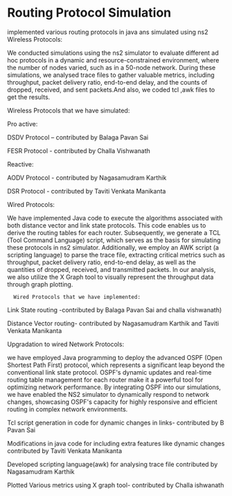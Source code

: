 # Routing Protocol Simulation
 implemented various routing protocols in java ans simulated using ns2
Wireless Protocols: 

We conducted simulations using the ns2 simulator to evaluate different ad hoc protocols in a dynamic and resource-constrained environment, where the number of nodes varied, such as in a 50-node network. During these simulations, we analysed trace files to gather valuable metrics, including throughput, packet delivery ratio, end-to-end delay, and the counts of dropped, received, and sent packets.And also, we coded tcl ,awk files to get the results. 

Wireless Protocols that we have simulated: 

Pro active: 

DSDV Protocol – contributed by Balaga Pavan Sai 

FESR Protocol - contributed by Challa Vishwanath 

Reactive: 

AODV Protocol - contributed by Nagasamudram Karthik 

DSR Protocol - contributed by Taviti Venkata Manikanta 

 Wired Protocols: 

 

We have implemented Java code to execute the algorithms associated with both distance vector and link state protocols. This code enables us to derive the routing tables for each router. Subsequently, we generate a TCL (Tool Command Language) script, which serves as the basis for simulating these protocols in ns2 simulator. Additionally, we employ an AWK script (a scripting language) to parse the trace file, extracting critical metrics such as throughput, packet delivery ratio, end-to-end delay, as well as the quantities of dropped, received, and transmitted packets. In our analysis, we also utilize the X Graph tool to visually represent the throughput data through graph plotting. 

      Wired Protocols that we have implemented: 

Link State routing -contributed by Balaga Pavan Sai and challa vishwanath) 

Distance Vector routing- contributed by Nagasamudram Karthik and Taviti Venkata Manikanta 

Upgradation to wired Network Protocols: 

we have employed Java programming to deploy the advanced OSPF (Open Shortest Path First) protocol, which represents a significant leap beyond the conventional link state protocol. OSPF's dynamic updates and real-time routing table management for each router make it a powerful tool for optimizing network performance. By integrating OSPF into our simulations, we have enabled the NS2 simulator to dynamically respond to network changes, showcasing OSPF's capacity for highly responsive and efficient routing in complex network environments. 

Tcl script generation in code for dynamic changes in links- contributed by B Pavan Sai 

Modifications in java code for including extra features like dynamic changes contributed by Taviti Venkata Manikanta 

Developed scripting language(awk) for analysing trace file contributed by Nagasamudram Karthik 

Plotted Various metrics using X graph tool- contributed by Challa ishwanath 
